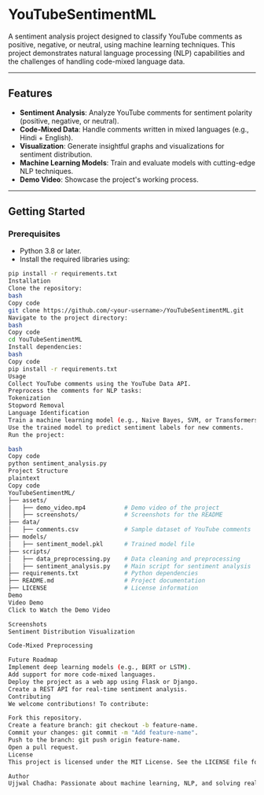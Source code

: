 # YouTubeSentimentML

A sentiment analysis project designed to classify YouTube comments as positive, negative, or neutral, using machine learning techniques. This project demonstrates natural language processing (NLP) capabilities and the challenges of handling code-mixed language data.

---

## Features

- **Sentiment Analysis**: Analyze YouTube comments for sentiment polarity (positive, negative, or neutral).
- **Code-Mixed Data**: Handle comments written in mixed languages (e.g., Hindi + English).
- **Visualization**: Generate insightful graphs and visualizations for sentiment distribution.
- **Machine Learning Models**: Train and evaluate models with cutting-edge NLP techniques.
- **Demo Video**: Showcase the project's working process.

---

## Getting Started

### Prerequisites

- Python 3.8 or later.
- Install the required libraries using:

```bash
pip install -r requirements.txt
Installation
Clone the repository:
bash
Copy code
git clone https://github.com/<your-username>/YouTubeSentimentML.git
Navigate to the project directory:
bash
Copy code
cd YouTubeSentimentML
Install dependencies:
bash
Copy code
pip install -r requirements.txt
Usage
Collect YouTube comments using the YouTube Data API.
Preprocess the comments for NLP tasks:
Tokenization
Stopword Removal
Language Identification
Train a machine learning model (e.g., Naive Bayes, SVM, or Transformers).
Use the trained model to predict sentiment labels for new comments.
Run the project:

bash
Copy code
python sentiment_analysis.py
Project Structure
plaintext
Copy code
YouTubeSentimentML/
├── assets/
│   ├── demo_video.mp4           # Demo video of the project
│   ├── screenshots/             # Screenshots for the README
├── data/
│   ├── comments.csv             # Sample dataset of YouTube comments
├── models/
│   ├── sentiment_model.pkl      # Trained model file
├── scripts/
│   ├── data_preprocessing.py    # Data cleaning and preprocessing
│   ├── sentiment_analysis.py    # Main script for sentiment analysis
├── requirements.txt             # Python dependencies
├── README.md                    # Project documentation
├── LICENSE                      # License information
Demo
Video Demo
Click to Watch the Demo Video

Screenshots
Sentiment Distribution Visualization

Code-Mixed Preprocessing

Future Roadmap
Implement deep learning models (e.g., BERT or LSTM).
Add support for more code-mixed languages.
Deploy the project as a web app using Flask or Django.
Create a REST API for real-time sentiment analysis.
Contributing
We welcome contributions! To contribute:

Fork this repository.
Create a feature branch: git checkout -b feature-name.
Commit your changes: git commit -m "Add feature-name".
Push to the branch: git push origin feature-name.
Open a pull request.
License
This project is licensed under the MIT License. See the LICENSE file for details.

Author
Ujjwal Chadha: Passionate about machine learning, NLP, and solving real-world challenges with data.
